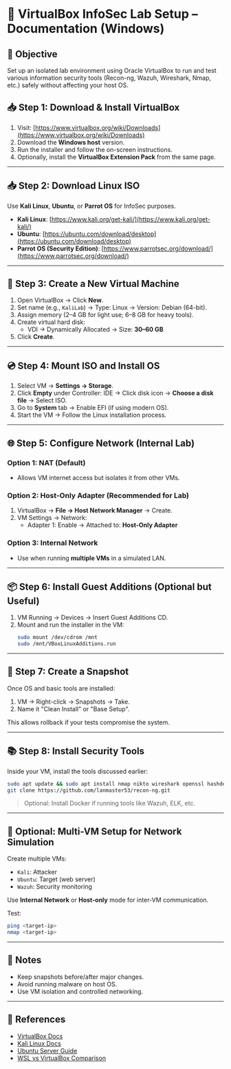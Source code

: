 
# 🧪 VirtualBox InfoSec Lab Setup – Documentation (Windows)

## 📘 Objective
Set up an isolated lab environment using Oracle VirtualBox to run and test various information security tools (Recon-ng, Wazuh, Wireshark, Nmap, etc.) safely without affecting your host OS.


## 📥 Step 1: Download & Install VirtualBox

1. Visit: [https://www.virtualbox.org/wiki/Downloads](https://www.virtualbox.org/wiki/Downloads)
2. Download the **Windows host** version.
3. Run the installer and follow the on-screen instructions.
4. Optionally, install the **VirtualBox Extension Pack** from the same page.

---

## 📥 Step 2: Download Linux ISO

Use **Kali Linux**, **Ubuntu**, or **Parrot OS** for InfoSec purposes.

- **Kali Linux**: [https://www.kali.org/get-kali/](https://www.kali.org/get-kali/)
- **Ubuntu**: [https://ubuntu.com/download/desktop](https://ubuntu.com/download/desktop)
- **Parrot OS (Security Edition)**: [https://www.parrotsec.org/download/](https://www.parrotsec.org/download/)

---

## 🧱 Step 3: Create a New Virtual Machine

1. Open VirtualBox → Click **New**.
2. Set name (e.g., `KaliLab`) → Type: Linux → Version: Debian (64-bit).
3. Assign memory (2–4 GB for light use; 6–8 GB for heavy tools).
4. Create virtual hard disk:
   - VDI → Dynamically Allocated → Size: **30–60 GB**
5. Click **Create**.

---

## 💿 Step 4: Mount ISO and Install OS

1. Select VM → **Settings → Storage**.
2. Click **Empty** under Controller: IDE → Click disk icon → **Choose a disk file** → Select ISO.
3. Go to **System** tab → Enable EFI (if using modern OS).
4. Start the VM → Follow the Linux installation process.

---

## 🌐 Step 5: Configure Network (Internal Lab)

### Option 1: NAT (Default)
- Allows VM internet access but isolates it from other VMs.

### Option 2: Host-Only Adapter (Recommended for Lab)
1. VirtualBox → **File → Host Network Manager** → Create.
2. VM Settings → Network:
   - Adapter 1: Enable → Attached to: **Host-Only Adapter**

### Option 3: Internal Network
- Use when running **multiple VMs** in a simulated LAN.

---

## 📦 Step 6: Install Guest Additions (Optional but Useful)

1. VM Running → Devices → Insert Guest Additions CD.
2. Mount and run the installer in the VM:
   ```bash
   sudo mount /dev/cdrom /mnt
   sudo /mnt/VBoxLinuxAdditions.run
   ```

---

## 🔐 Step 7: Create a Snapshot

Once OS and basic tools are installed:
1. VM → Right-click → Snapshots → Take.
2. Name it "Clean Install" or "Base Setup".

This allows rollback if your tests compromise the system.

---

## 📚 Step 8: Install Security Tools

Inside your VM, install the tools discussed earlier:
```bash
sudo apt update && sudo apt install nmap nikto wireshark openssl hashdeep
git clone https://github.com/lanmaster53/recon-ng.git
```

> Optional: Install Docker if running tools like Wazuh, ELK, etc.

---

## 🧪 Optional: Multi-VM Setup for Network Simulation

Create multiple VMs:
- `Kali`: Attacker
- `Ubuntu`: Target (web server)
- `Wazuh`: Security monitoring

Use **Internal Network** or **Host-only** mode for inter-VM communication.

Test:
```bash
ping <target-ip>
nmap <target-ip>
```

---

## 📄 Notes

- Keep snapshots before/after major changes.
- Avoid running malware on host OS.
- Use VM isolation and controlled networking.

---

## 🔗 References

- [VirtualBox Docs](https://www.virtualbox.org/manual/)
- [Kali Linux Docs](https://docs.kali.org/)
- [Ubuntu Server Guide](https://ubuntu.com/server/docs)
- [WSL vs VirtualBox Comparison](https://learn.microsoft.com/en-us/windows/wsl/compare-versions)
